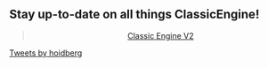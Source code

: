 <div id="fb-root"></div>
<script async defer crossorigin="anonymous" src="https://connect.facebook.net/en_US/sdk.js#xfbml=1&version=v8.0" nonce="CyMenQSq"></script>

## Stay up-to-date on all things ClassicEngine!
<div align="center" class="fb-page" data-href="https://www.facebook.com/Classic-Engine-V2-100944811725677/" data-tabs="timeline" data-width="500" data-height="450" data-small-header="false" data-adapt-container-width="true" data-hide-cover="false" data-show-facepile="true"><blockquote cite="https://www.facebook.com/Classic-Engine-V2-100944811725677/" class="fb-xfbml-parse-ignore"><a href="https://www.facebook.com/Classic-Engine-V2-100944811725677/">Classic Engine V2</a></blockquote></div>
<a align="center" class="twitter-timeline" data-width="500" data-height="500" data-theme="dark" href="https://twitter.com/hoidberg?ref_src=twsrc%5Etfw">Tweets by hoidberg</a> <script async src="https://platform.twitter.com/widgets.js" charset="utf-8"></script>
